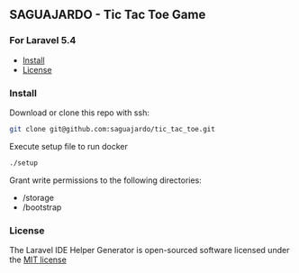 ## SAGUAJARDO - Tic Tac Toe Game


### For Laravel 5.4

  * [Install](#install)
  * [License](#license)

### Install

Download or clone this repo with ssh:

```bash
git clone git@github.com:saguajardo/tic_tac_toe.git
```

Execute setup file to run docker

```bash
./setup
```

Grant write permissions to the following directories:

  * /storage
  * /bootstrap

### License

The Laravel IDE Helper Generator is open-sourced software licensed under the [MIT license](http://opensource.org/licenses/MIT)
